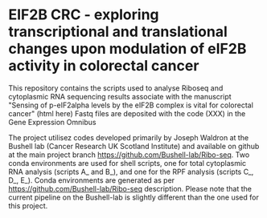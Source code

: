 # EIF2B CRC - exploring transcriptional and translational changes upon modulation of eIF2B activity in colorectal cancer

This repository contains the scripts used to analyse Riboseq and cytoplasmic RNA sequencing results associate with the manuscript "Sensing of p-eIF2alpha levels by the eIF2B complex is vital for colorectal cancer" (html here)
Fastq files are deposited with the code (XXX) in the Gene Expression Omnibus

The project utilisez codes developed primarily by Joseph Waldron at the Bushell lab (Cancer Research UK Scotland Institute) and available on github at the main project branch https://github.com/Bushell-lab/Ribo-seq.
Two conda environments are used for shell scripts, one for total cytoplasmic RNA analysis (scripts A_ and B_), and one for the RPF analysis (scripts C_, D_, E_). Conda environments are generated as per https://github.com/Bushell-lab/Ribo-seq description.
Please note that the current pipeline on the Bushell-lab is slightly different than the one used for this project.

